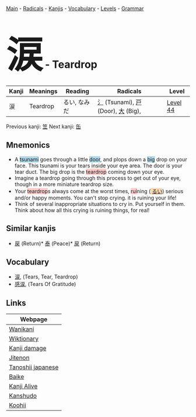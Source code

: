 <style> bigfont {font-size: 100px}</style>
[Main](../README.md) -
[Radicals](../radicals.md) -
[Kanjis](../kanjis.md) -
[Vocabulary](../vocabulary.md) -
[Levels](../levels.md) -
[Grammar](../grammar.md)
# <bigfont> 涙</bigfont> - Teardrop 

| Kanji | Meanings | Reading | Radicals | Level |
| --- | --- | --- | --- | --- |
| 涙 | Teardrop | るい, なみだ | [氵](../radicals/氵.md) (Tsunami), [戸](../radicals/戸.md) (Door), [大](../radicals/大.md) (Big),  | [Level 44](../levels/wk_level44.md) |

Previous kanji: [笠](笠.md) Next kanji: [缶](缶.md) 

## Mnemonics
 * A <span style="background-color:#ADD8E6"> tsunami</span> goes through a little <span style="background-color:#ADD8E6"> door</span>, and plops down a <span style="background-color:#ADD8E6"> big</span> drop on your face. This tsunami is your tears inside your eye area. The door is your tear duct. The big drop is the <span style="background-color:#ffcccb"> teardrop</span> coming down your eye.
* Imagine a teardrop going through this process to get out of your eye, though in a more miniature teardrop size.
* Your <span style="background-color:#ffcccb"> teardrop</span>s always come at the worst times, <span style="background-color:#ffcccb"> rui</span>ning (<span style="background-color:#fed8b1"> [るい](https://jisho.org/search/るい)</span>) serious and/or happy moments. You can't stop crying. it is ruining your life!
* Think of several inappropriate situations to cry in. Put yourself in them. Think about how all this crying is ruining things, for real!


## Similar kanjis
 * [戻](戻.md) (Return)* [泰](泰.md) (Peace)* [戻](戻.md) (Return)


## Vocabulary
 * [涙](../vocabulary/涙.md), (Tears, Tear, Teardrop)
* [感涙](../vocabulary/涙.md), (Tears Of Gratitude)



## Links 

| Webpage |
| --- |
| [Wanikani          ](https://www.wanikani.com/kanji/涙) |
| [Wiktionary        ](https://en.wiktionary.org/wiki/涙) |
| [Kanji damage      ](http://www.kanjidamage.com/kanji/search?utf8=✓&q=涙) |
| [Jitenon           ](https://jitenon.com/kanji/涙) |
| [Tanoshii japanese ](https://www.tanoshiijapanese.com/dictionary/kanji.cfm?k=涙) |
| [Baike             ](https://baike.baidu.com/item/涙) |
| [Kanji Alive       ](https://app.kanjialive.com/涙) |
| [Kanshudo          ](https://www.kanshudo.com/searchmn?q=涙) |
| [Koohii            ](https://kanji.koohii.com/study/kanji/涙) |

